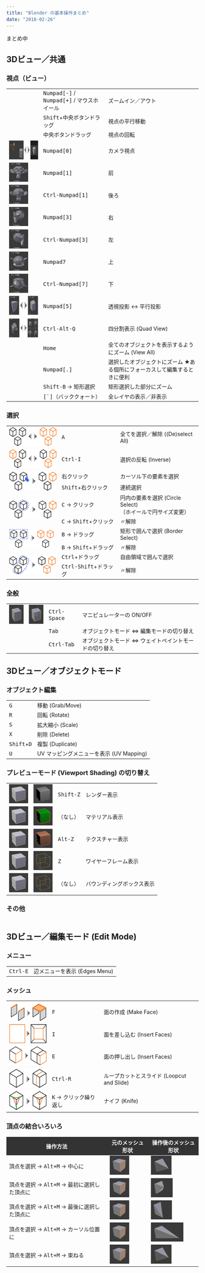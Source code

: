 ```yaml
---
title: "Blender の基本操作まとめ"
date: "2018-02-26"
---
```


<style>
  .local-example {
    min-width: 80%;
  }
  .local-example img {
    height: 50px;
  }
  .local-example th {
    background: #333;
    color: white;
  }
</style>


まとめ中

3Dビュー／共通
----

### 視点（ビュー）
<table class="local-example">
  <tr>
    <td></td>
    <td><kbd>Numpad[-]</kbd> / <kbd>Numpad[+]</kbd> / マウスホイール</td>
    <td>ズームイン／アウト</td>
  </tr>
  <tr>
    <td></td>
    <td><kbd>Shift</kbd>+中央ボタンドラッグ</td>
    <td>視点の平行移動</td>
  </tr>
  <tr>
    <td></td>
    <td>中央ボタンドラッグ</td>
    <td>視点の回転</td>
  </tr>
  <tr>
    <td><img src="view/view-camera.png"></td>
    <td><kbd>Numpad[0]</kbd></td>
    <td>カメラ視点</td>
  </tr>
  <tr>
    <td><img src="view/view-front.png"></td>
    <td><kbd>Numpad[1]</kbd></td><td>前</td>
  </tr>
  <tr>
    <td><img src="view/view-back.png"></td>
    <td><kbd>Ctrl-Numpad[1]</kbd></td><td>後ろ</td>
  </tr>
  <tr>
    <td><img src="view/view-right.png"></td>
    <td><kbd>Numpad[3]</kbd></td><td>右</td>
  </tr>
  <tr>
    <td><img src="view/view-left.png"></td>
    <td><kbd>Ctrl-Numpad[3]</kbd></td><td>左</td>
  </tr>
  <tr>
    <td><img src="view/view-top.png"></td>
    <td><kbd>Numpad7</kbd></td><td>上</td>
  </tr>
  <tr>
    <td><img src="view/view-bottom.png"></td>
    <td><kbd>Ctrl-Numpad[7]</kbd></td><td>下</td>
  </tr>
  <tr>
    <td><img src="view/view-persp-ortho.png"></td>
    <td><kbd>Numpad[5]</kbd></td>
    <td>透視投影 ↔︎ 平行投影</td>
  </tr>
  <tr>
    <td><img src="view/view-quad-view.png"></td>
    <td><kbd>Ctrl-Alt-Q</kbd></td>
    <td>四分割表示 (Quad View)</td>
  </tr>
  <tr>
    <td></td>
    <td><kbd>Home</kbd></td>
    <td>全てのオブジェクトを表示するようにズーム (View All)</td>
  </tr>
  <tr>
    <td></td>
    <td><kbd>Numpad[.]</kbd></td>
    <td>選択したオブジェクトにズーム ★ある個所にフォーカスして編集するときに便利</td>
  </tr>
  <tr>
    <td></td>
    <td><kbd>Shift-B</kbd> → 矩形選択</td>
    <td>矩形選択した部分にズーム</td>
  </tr>
  <tr>
    <td></td>
    <td><kbd>[`]</kbd>（バッククォート）</td>
    <td>全レイヤの表示／非表示</td>
  </tr>
</table>

### 選択
<table class="local-example">
  <tr>
    <td><img src="select-all.svg"></td>
    <td><kbd>A</kbd></td>
    <td>全てを選択／解除 ((De)select All)</td>
  </tr>
  <tr>
    <td><img src="select-inverse.svg"></td>
    <td><kbd>Ctrl-I</kbd></td>
    <td>選択の反転 (Inverse)</td>
  </tr>
  <tr>
    <td rowspan="2"><img src="select-click.svg"></td>
    <td>右クリック</td>
    <td>カーソル下の要素を選択</td>
  </tr>
  <tr>
    <td><kbd>Shift</kbd>+右クリック</td>
    <td>連続選択</td>
  </tr>
  <tr>
    <td rowspan="2"><img src="select-circle.svg"></td>
    <td><kbd>C</kbd> → クリック</td>
    <td>円内の要素を選択 (Circle Select)<br>（ホイールで円サイズ変更）</td>
  </tr>
  <tr>
    <td><kbd>C</kbd> → <kbd>Shift</kbd>+クリック</td>
    <td>〃解除</td>
  </tr>
  <tr>
    <td rowspan="2"><img src="select-border.svg"></td>
    <td><kbd>B</kbd> → ドラッグ</td>
    <td>矩形で囲んで選択 (Border Select)</td>
  </tr>
  <tr>
    <td><kbd>B</kbd> → <kbd>Shift</kbd>+ドラッグ</td>
    <td>〃解除</td>
  </tr>
  <tr>
    <td rowspan="2"><img src="select-region.svg"></td>
    <td><kbd>Ctrl</kbd>+ドラッグ</td>
    <td>自由領域で囲んで選択</td>
  </tr>
  <tr>
    <td><kbd>Ctrl-Shift</kbd>+ドラッグ</td>
    <td>〃解除</td>
  </tr>
</table>

### 全般
<table class="local-example">
  <tr>
    <td><img src="manipulator-off.png"></td>
    <td><img src="manipulator-on.png"></td>
    <td><kbd>Ctrl-Space</kbd></td>
    <td>マニピュレーターの ON/OFF</td>
  </tr>
  <tr>
    <td></td>
    <td></td>
    <td><kbd>Tab</kbd></td>
    <td>オブジェクトモード ⇔ 編集モードの切り替え</td>
  </tr>
  <tr>
    <td></td>
    <td></td>
    <td><kbd>Ctrl-Tab</kbd></td>
    <td>オブジェクトモード ⇔ ウェイトペイントモードの切り替え</td>
  </tr>
</table>


3Dビュー／オブジェクトモード
----
### オブジェクト編集
<table class="local-example">
  <tr>
    <td><kbd>G</kbd></td>
    <td>移動 (Grab/Move)</td>
  </tr>
  <tr>
    <td><kbd>R</kbd></td>
    <td>回転 (Rotate)</td>
  </tr>
  <tr>
    <td><kbd>S</kbd></td>
    <td>拡大縮小 (Scale)</td>
  </tr>
  <tr>
    <td><kbd>X</kbd></td>
    <td>削除 (Delete)</td>
  </tr>
  <tr>
    <td><kbd>Shift</kbd>+<kbd>D</kbd></td>
    <td>複製 (Duplicate)</td>
  </tr>
  <tr>
    <td><kbd>U</kbd></td>
    <td>UV マッピングメニューを表示 (UV Mapping)</td>
  </tr>
</table>


### プレビューモード (Viewport Shading) の切り替え
<table class="local-example">
  <tr>
    <td><img src="preview-solid.png"></td>
    <td><img src="preview-rendered.png"></td>
    <td><kbd>Shift-Z</kbd></td>
    <td>レンダー表示</td>
  </tr>
  <tr>
    <td><img src="preview-solid.png"></td>
    <td><img src="preview-material.png"></td>
    <td>（なし）</td>
    <td>マテリアル表示</td>
  </tr>
  <tr>
    <td><img src="preview-solid.png"></td>
    <td><img src="preview-texture.png"></td>
    <td><kbd>Alt-Z</kbd></td>
    <td>テクスチャー表示</td>
  </tr>
  <tr>
    <td><img src="preview-solid.png"></td>
    <td><img src="preview-wireframe.png"></td>
    <td><kbd>Z</kbd></td>
    <td>ワイヤーフレーム表示</td>
  </tr>
  <tr>
    <td><img src="preview-solid.png"></td>
    <td><img src="preview-bounding-box.png"></td>
    <td>（なし）</td>
    <td>バウンディングボックス表示</td>
  </tr>
</table>

### その他
<table class="local-example">
</table>


3Dビュー／編集モード (Edit Mode)
----
### メニュー
<table class="local-example">
  <tr>
    <td><kbd>Ctrl-E</kbd></td>
    <td>辺メニューを表示 (Edges Menu)</td>
  </tr>
</table>

### メッシュ
<table class="local-example">
  <tr>
    <td><img src="mesh-make-face.svg"></td>
    <td><kbd>F</kbd></td>
    <td>面の作成 (Make Face)</td>
  </tr>
  <tr>
    <td><img src="mesh-insert-faces.svg"></td>
    <td><kbd>I</kbd></td>
    <td>面を差し込む (Insert Faces)</td>
  </tr>
  <tr>
    <td><img src="mesh-extrude-region.svg"></td>
    <td><kbd>E</kbd></td>
    <td>面の押し出し (Insert Faces)</td>
  </tr>
  <tr>
    <td><img src="mesh-loopcut.svg"></td>
    <td><kbd>Ctrl-R</kbd></td>
    <td>ループカットとスライド (Loopcut and Slide)</td>
  </tr>
  <tr>
    <td><img src="mesh-knife.svg"></td>
    <td><kbd>K</kbd> → クリック繰り返し</td>
    <td>ナイフ (Knife)</td>
  </tr>
</table>

### 頂点の結合いろいろ
<table class="local-example">
<tr>
  <th>操作方法</th>
  <th>元のメッシュ形状</th>
  <th>操作後のメッシュ形状</th>
</tr>
<tr>
  <td>頂点を選択 → <kbd>Alt+M</kbd> → 中心に</td>
  <td><img src="merge.png" /></td>
  <td><img src="merge-center.png" /></td>
</tr>
<tr>
  <td>頂点を選択 → <kbd>Alt+M</kbd> → 最初に選択した頂点に</td>
  <td><img src="merge.png" /></td>
  <td><img src="merge-first.png" /></td>
</tr>
<tr>
  <td>頂点を選択 → <kbd>Alt+M</kbd> → 最後に選択した頂点に</td>
  <td><img src="merge.png" /></td>
  <td><img src="merge-last.png" /></td>
</tr>
<tr>
  <td>頂点を選択 → <kbd>Alt+M</kbd> → カーソル位置に</td>
  <td><img src="merge.png" /></td>
  <td><img src="merge-cursor.png" /></td>
</tr>
<tr>
  <td>頂点を選択 → <kbd>Alt+M</kbd> → 束ねる</td>
  <td><img src="merge.png" /></td>
  <td><img src="merge-center.png" /></td>
</tr>
</table>

